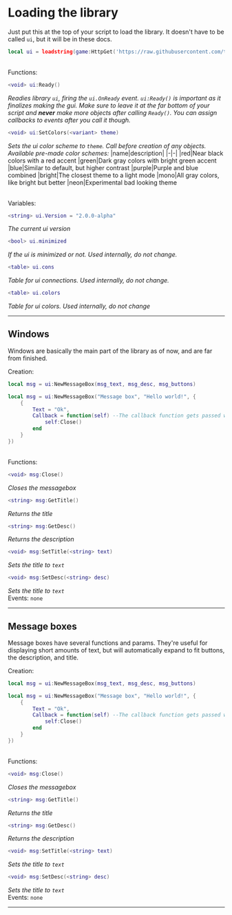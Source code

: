 # Loading the library

Just put this at the top of your script to load the library. It doesn't have to be called `ui`, but it will be in these docs.
```lua
local ui = loadstring(game:HttpGet('https://raw.githubusercontent.com/topitbopit/rblx/main/ui-stuff/jeff_2.lua'))()
```
<br/>
Functions:

```lua
<void> ui:Ready()
```
*Readies library  `ui`, firing the `ui.OnReady` event.*
*`ui:Ready()` is important as it finalizes making the gui. Make sure to leave it at the far bottom of your script and **never** make more objects after calling `Ready()`. You can assign callbacks to events after you call it though.*

```lua
<void> ui:SetColors(<variant> theme)
```
*Sets the ui color scheme to `theme`. Call before creation of any objects.*
*Available pre-made color schemes:*
|name|description|
|-|-|
|red|Near black colors with a red accent
|green|Dark gray colors with bright green accent
|blue|Similar to default, but higher contrast
|purple|Purple and blue combined
|bright|The closest theme to a light mode
|mono|All gray colors, like bright but better
|neon|Experimental bad looking theme


<br/>
Variables:  

```lua
<string> ui.Version = "2.0.0-alpha" 
```
*The current ui version*
```lua
<bool> ui.minimized
```
*If the ui is minimized or not. Used internally, do not change.*
```lua
<table> ui.cons
```
*Table for ui connections. Used internally, do not change.*
```lua
<table> ui.colors
```
*Table for ui colors. Used internally, do not change*


---
## Windows
Windows are basically the main part of the library as of now, and are far from finished.

Creation:
```lua
local msg = ui:NewMessageBox(msg_text, msg_desc, msg_buttons)
```
```lua
local msg = ui:NewMessageBox("Message box", "Hello world!", {
	{
		Text = "Ok",
		Callback = function(self) --The callback function gets passed with the created messagebox object
			self:Close()
		end
	}
})
```
<br/>
Functions:

```lua
<void> msg:Close()
```

*Closes the messagebox*

```lua
<string> msg:GetTitle()
```
*Returns the title*
```lua
<string> msg:GetDesc()
```
*Returns the description*
```lua
<void> msg:SetTitle(<string> text)
```
*Sets the title to  `text`*
```lua
<void> msg:SetDesc(<string> desc)
```
*Sets the title to  `text`*
<br/>
Events:
`none`

---
## Message boxes
Message boxes have several functions and params. They're useful for displaying short amounts of text, but will automatically expand to fit buttons, the description, and title.

Creation:
```lua
local msg = ui:NewMessageBox(msg_text, msg_desc, msg_buttons)
```
```lua
local msg = ui:NewMessageBox("Message box", "Hello world!", {
	{
		Text = "Ok",
		Callback = function(self) --The callback function gets passed with the created messagebox object
			self:Close()
		end
	}
})
```
<br/>
Functions:

```lua
<void> msg:Close()
```

*Closes the messagebox*

```lua
<string> msg:GetTitle()
```
*Returns the title*
```lua
<string> msg:GetDesc()
```
*Returns the description*
```lua
<void> msg:SetTitle(<string> text)
```
*Sets the title to  `text`*
```lua
<void> msg:SetDesc(<string> desc)
```
*Sets the title to  `text`*
<br/>
Events:
`none`

---
